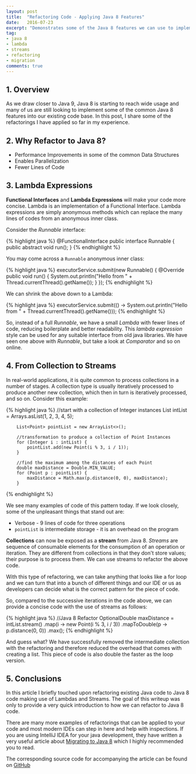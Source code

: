 ```yaml
---
layout: post
title:  "Refactoring Code - Applying Java 8 Features"
date:   2016-07-23
excerpt: "Demonstrates some of the Java 8 features we can use to implement common Java 8 refactorings."
tag:
- java 8
- lambda
- streams
- refactoring
- migration
comments: true
---
```


## 1. Overview

As we draw closer to Java 9, Java 8 is starting to reach wide usage and many of us are still looking to implement some of
the common Java 8 features into our existing code base. In this post, I share some of the refactorings I have applied so far
in my experience.

## 2. Why Refactor to Java 8?

* Performance Improvements in some of the common Data Structures
* Enables Parallelization
* Fewer Lines of Code

## 3. Lambda Expressions

**Functional Interfaces** and **Lambda Expressions** will make your code more concise. Lambda is an implementation of a
Functional Interface. Lambda expressions are simply anonymous methods which can replace the many lines of codes from
an anonymous inner class.

Consider the *Runnable* interface:

{% highlight java %}
@FunctionalInterface
public interface Runnable {
    public abstract void run();
}
{% endhighlight %}

You may come across a `Runnable` anonymous inner class:

{% highlight java %}
    executorService.submit(new Runnable() {
            @Override
            public void run() {
                System.out.println("Hello from " + Thread.currentThread().getName());
            }
        });
{% endhighlight %}

We can shrink the above down to a Lambda:

{% highlight java %}
executorService.submit(() -> System.out.println("Hello from " + Thread.currentThread().getName()));
{% endhighlight %}

So, instead of a full *Runnable*, we have a small *Lambda* with fewer lines of code, reducing boilerplate and better
readability. This *lambda expression* style can be used for any suitable interface from old java libraries. We have seen
one above with *Runnable*, but take a look at *Comparator* and so on online.

## 4. From Collection to Streams

In real-world applications, it is quite common to process collections in a number of stages. A collection type is usually
iteratively processed to produce another new collection, which then in turn is iteratively processed, and so on. Consider
this example:

{% highlight java %}
        //start with a collection of Integer instances
        List<Integer> intList = Arrays.asList(1, 2, 3, 4, 5);

        List<Point> pointList = new ArrayList<>();

        //transformation to produce a collection of Point Instances
        for (Integer i : intList) {
            pointList.add(new Point(i % 3, i / 1));
        }

        //find the maximum among the distances of each Point
        double maxDistance = Double.MIN_VALUE;
        for (Point p : pointList) {
            maxDistance = Math.max(p.distance(0, 0), maxDistance);
        }
{% endhighlight %}

We see many examples of code of this pattern today. If we look closely, some of the unpleasant things that stand out are:

* Verbose - 9 lines of code for three operations
* `pointList` is intermediate storage - it is an overhead on the program

**Collections** can now be exposed as a **stream** from Java 8. *Streams* are sequence of consumable elements for the consumption of an operation or iteration.
They are different from collections in that they don't store values; their purpose is to process them. We can use streams to refactor the above code.

With this type of refactoring, we can take anything that looks like a for loop and we can turn that into a bunch of
different things and our IDE or us as developers can decide what is the correct pattern for the piece of code.

So, compared to the successive iterations in the code above, we can provide a concise code with the use of streams as follows:

{% highlight java %}
       //Java 8 Refactor
        OptionalDouble maxDistance =
                intList.stream()
                        .map(i -> new Point(i % 3, i / 3))
                        .mapToDouble(p -> p.distance(0, 0))
                        .max();
{% endhighlight %}

And guess what? We have successfully removed the intermediate collection with the refactoring and therefore reduced the
overhead that comes with creating a list. This piece of code is also double the faster as the loop version.

## 5. Conclusions

In this article I briefly touched upon refactoring existing Java code to Java 8 code making use of Lambdas and Streams.
The goal of this writeup was only to provide a very quick introduction to how we can refactor to Java 8 code.

There are many more examples of refactorings that can be applied to your code and most modern IDEs can step in here and help
with inspections. If you are using IntelliJ IDEA for your java development, they have written a very useful article
about [Migrating to Java 8](https://www.jetbrains.com/help/idea/2016.1/tutorial-migrating-to-java-8.html#d355044e36)
which I highly recommended you to read.

The corresponding source code for accompanying the article can be found on [GitHub](https://github.com/mahadyhasan/tutorials/tree/master/core-java8)

